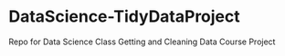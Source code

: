 DataScience-TidyDataProject
===========================

Repo for Data Science Class Getting and Cleaning Data Course Project
